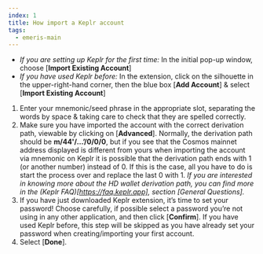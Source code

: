 ```yaml
---
index: 1
title: How import a Keplr account
tags: 
  - emeris-main
---
```


* *If you are setting up Keplr for the first time:*
  In the initial pop-up window, choose [**Import Existing Account**]
* *If you have used Keplr before:*
  In the extension, click on the silhouette in the upper-right-hand corner, then the blue box [**Add Account**] & select [**Import Existing Account**]

1. Enter your mnemonic/seed phrase in the appropriate slot, separating the words by space & taking care to check that they are spelled correctly.
2. Make sure you have imported the account with the correct derivation path, viewable by clicking on [**Advanced**].
  Normally, the derivation path should be **m/44'/…’/0/0/0**, but if you see that the Cosmos mainnet address displayed is different from yours when importing the account via mnemonic on Keplr it is possible that the derivation path ends with 1 (or another number) instead of 0.
  If this is the case, all you have to do is start the process over and replace the last 0 with 1.
  *If you are interested in knowing more about the HD wallet derivation path, you can find more in the (Keplr FAQ)[https://faq.keplr.app], section [General Questions].*
3. If you have just downloaded Keplr extension, it’s time to set your password! Choose carefully, if possible select a password you’re not using in any other application, and then click [**Confirm**].
  If you have used Keplr before, this step will be skipped as you have already set your password when creating/importing your first account.
4. Select [**Done**].
